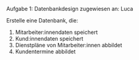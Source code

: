 Aufgabe 1: Datenbankdesign
zugewiesen an: Luca

Erstelle eine Datenbank, die:
1. Mitarbeiter:innendaten speichert
2. Kund:innendaten speichert
3. Dienstpläne von Mitarbeiter:innen abbildet
4. Kundentermine abbildet